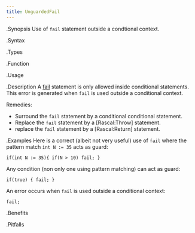 ```yaml
---
title: UnguardedFail
---
```


.Synopsis
Use of `fail` statement outside a condtional context.

.Syntax

.Types

.Function
       
.Usage

.Description
A [fail]((Rascal:Statements-Fail)) statement is only allowed inside conditional statements.
This error is generated when `fail` is used outside a conditional context.

Remedies:

*  Surround the `fail` statement by a conditional conditional statement.
*  Replace the `fail` statement by a [Rascal:Throw] statement.
*  replace the `fail` statement by a [Rascal:Return] statement.

.Examples
Here is a correct (albeit not very useful) use of `fail` where the pattern match `int N := 35` acts as guard:
```rascal-shell
if(int N := 35){ if(N > 10) fail; }
```
Any condition (non only one using pattern matching) can act as guard:
```rascal-shell,continue
if(true) { fail; }
```
An error occurs when `fail` is used outside a conditional context:
```rascal-shell,error
fail;
```

.Benefits

.Pitfalls

